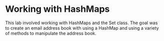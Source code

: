 # Working with HashMaps

This lab involved working with HashMaps and the Set class. The goal was to create an email address book with using a HashMap and using a variety of methods to manipulate the address book.
